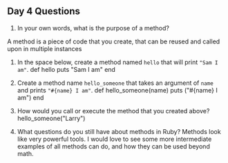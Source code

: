 ## Day 4 Questions

1. In your own words, what is the purpose of a method?

A method is a piece of code that you create, that can be reused and called upon in multiple instances

1. In the space below, create a method named `hello` that will print `"Sam I am"`.
def hello
  puts "Sam I am"
end

1. Create a method name `hello_someone` that takes an argument of `name` and prints `"#{name} I am"`.
def hello_someone(name)
  puts ("#{name} I am")
end
1. How would you call or execute the method that you created above?
hello_someone("Larry")

1. What questions do you still have about methods in Ruby?
Methods look like very powerful tools. I would love to see some more intermediate examples of all methods can do, and how they can be used beyond math.
